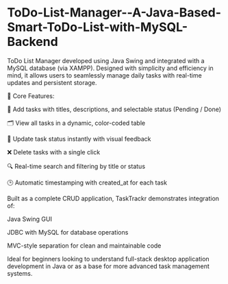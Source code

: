 # ToDo-List-Manager--A-Java-Based-Smart-ToDo-List-with-MySQL-Backend
ToDo List Manager developed using Java Swing and integrated with a MySQL database (via XAMPP). Designed with simplicity and efficiency in mind, it allows users to seamlessly manage daily tasks with real-time updates and persistent storage.

🚀 Core Features:

📝 Add tasks with titles, descriptions, and selectable status (Pending / Done)

🗂️ View all tasks in a dynamic, color-coded table

🔄 Update task status instantly with visual feedback

❌ Delete tasks with a single click

🔍 Real-time search and filtering by title or status

🕒 Automatic timestamping with created_at for each task

Built as a complete CRUD application, TaskTrackr demonstrates integration of:

Java Swing GUI

JDBC with MySQL for database operations

MVC-style separation for clean and maintainable code

Ideal for beginners looking to understand full-stack desktop application development in Java or as a base for more advanced task management systems.
